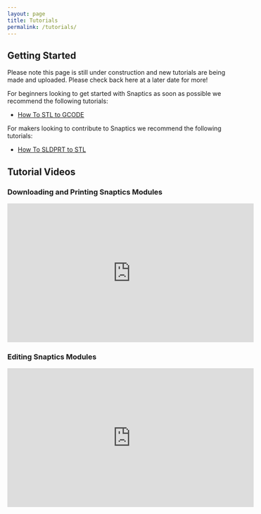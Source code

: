 ```yaml
---
layout: page
title: Tutorials
permalink: /tutorials/
---
```


## Getting Started
Please note this page is still under construction and new tutorials are being made and uploaded. Please check back here at a later date for more!

For beginners looking to get started with Snaptics as soon as possible we recommend the following tutorials:
- [How To STL to GCODE](https://www.youtube.com/watch?v=MzanBYa82iA)

For makers looking to contribute to Snaptics we recommend the following tutorials:
- [How To SLDPRT to STL](https://www.youtube.com/watch?v=9TB1uEbOnMs)

## Tutorial Videos

### Downloading and Printing Snaptics Modules
<iframe width="560" height="315" src="https://www.youtube.com/embed/MzanBYa82iA" frameborder="0" allow="accelerometer; autoplay; clipboard-write; encrypted-media; gyroscope; picture-in-picture" allowfullscreen></iframe>

### Editing Snaptics Modules
<iframe width="560" height="315" src="https://www.youtube.com/embed/9TB1uEbOnMs" frameborder="0" allow="accelerometer; autoplay; clipboard-write; encrypted-media; gyroscope; picture-in-picture" allowfullscreen></iframe>